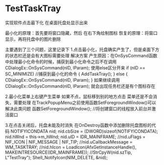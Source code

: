 # TestTaskTray
实现软件点击最下化 在桌面托盘处显示出来

最小化的原理：首先要将窗口隐藏，然后 在右下角绘制图标
恢复的原理：将窗口显示，再将托盘中的图片删除

主要遇到了三个问题，这里记录下
1.点击最小化，托盘确实产生了，但是桌面下方的状态栏还是会有大图标需要处理
解决方案
产生原因：在OnSysCommand函数中处理最小化命令的时候，捕获到最小化命令之后不在调用CDialogEx::OnSysCommand(nID, lParam);
	使用else区分开来
	if (nID == SC_MINIMIZE)	//捕获到最小化的命令
	{
		AddTaskTray();
	}
	else
	{
		CDialogEx::OnSysCommand(nID, lParam);
	}
	如果继续调用CDialogEx::OnSysCommand(nID, lParam); 就会出现任务栏还是有个图标存在
  
2.最小化菜单上右键产生菜单 如果不点，鼠标移到别的地方点击 菜单还是不会消失，需要处理
在TrackPopupMenu之前使用函数SetForegroundWindow()可以解决此类问题
函数SetForegroundWindow();	//将创建窗口的线程放入前台并激活窗口

3.在点击关闭后，托盘未能及时消失
在OnDestroy函数中添加删除托盘图标的代码
	NOTIFYICONDATA nid;
	nid.cbSize = (DWORD)sizeof(NOTIFYICONDATA);
	nid.hWnd = this->m_hWnd;
	nid.uID = IDR_MAINFRAME;
	//nid.uFlags = NIF_ICON | NIF_MESSAGE | NIF_TIP;
	//nid.uCallbackMessage = WM_TASKTRAY;
	//nid.hIcon = LoadIcon(AfxGetInstanceHandle(), MAKEINTRESOURCE(IDR_MAINFRAME));
	//StrCpyW(nid.szTip, L"TestTray");
	Shell_NotifyIcon(NIM_DELETE, &nid);
